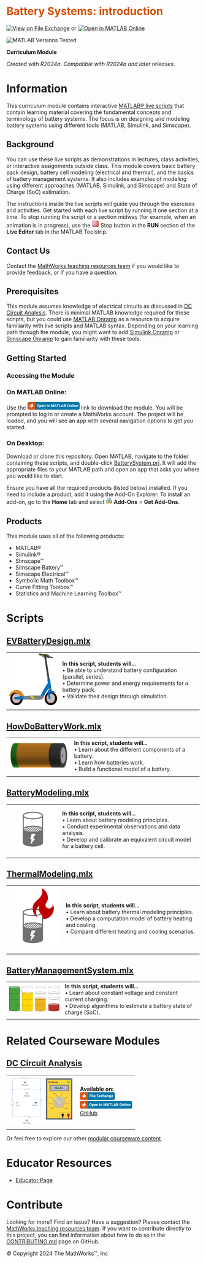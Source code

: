 
# <span style="color:rgb(213,80,0)">Battery Systems: introduction </span>


[![View on File Exchange](https://www.mathworks.com/matlabcentral/images/matlab-file-exchange.svg)](https://www.mathworks.com/matlabcentral/fileexchange/172770-battery-systems-introduction) or [![Open in MATLAB Online](https://www.mathworks.com/images/responsive/global/open-in-matlab-online.svg)](https://matlab.mathworks.com/open/github/v1?repo=MathWorks-Teaching-Resources/Battery-Systems&project=BatterySystem.prj&file=README.mlx)

![MATLAB Versions Tested](https://img.shields.io/endpoint?url=https%3A%2F%2Fraw.githubusercontent.com%2FMathWorks-Teaching-Resources%2FBattery-Systems%2Frelease%2FImages%2FTestedWith.json)

**Curriculum Module**

_Created with R2024a. Compatible with R2024a and later releases._

# Information 

This curriculum module contains interactive [ MATLAB® live scripts](https://www.mathworks.com/products/matlab/live-editor.html) that contain learning material covering the fundamental concepts and terminology of battery systems. The focus is on designing and modeling battery systems using different tools (MATLAB, Simulink, and Simscape).


## Background

You can use these live scripts as demonstrations in lectures, class activities, or interactive assignments outside class. This module covers basic battery pack design, battery cell modeling (electrical and thermal), and the basics of battery management systems. It also includes examples of modeling using different approaches (MATLAB, Simulink, and Simscape) and State of Charge (SoC) estimation.


The instructions inside the live scripts will guide you through the exercises and activities. Get started with each live script by running it one section at a time. To stop running the script or a section midway (for example, when an animation is in progress), use the <img src="Images/EndIcon.png" width="19" alt="EndIcon.png"> Stop button in the **RUN** section of the **Live Editor** tab in the MATLAB Toolstrip.

## Contact Us

Contact the [MathWorks teaching resources team](mailto:onlineteaching@mathworks.com) if you would like to provide feedback, or if you have a question.


## Prerequisites

This module assumes knowledge of electrical circuits as discussed in [DC Circuit Analysis](https://github.com/MathWorks-Teaching-Resources/DC-Circuit-Analysis). There is minimal MATLAB knowledge required for these scripts, but you could use [MATLAB Onramp](https://matlabacademy.mathworks.com/details/matlab-onramp/gettingstarted) as a resource to acquire familiarity with live scripts and MATLAB syntax. Depending on your learning path through the module, you might want to add [Simulink Onramp](https://matlabacademy.mathworks.com/details/simulink-onramp/simulink) or [Simscape Onramp](https://matlabacademy.mathworks.com/details/simscape-onramp/simscape) to gain familiarity with these tools.

## Getting Started
### Accessing the Module
### **On MATLAB Online:**

Use the [<img src="Images/OpenInMO.png" width="136" alt="OpenInMO.png">](https://matlab.mathworks.com/open/github/v1?repo=MathWorks-Teaching-Resources/Battery-Systems&project=BatterySystem.prj) link to download the module. You will be prompted to log in or create a MathWorks account. The project will be loaded, and you will see an app with several navigation options to get you started.

### **On Desktop:**

Download or clone this repository. Open MATLAB, navigate to the folder containing these scripts, and double\-click [BatterySystem.prj](https://matlab.mathworks.com/open/github/v1?repo=MathWorks-Teaching-Resources/Battery-Systems&project=BatterySystem.prj&file=README.mlx). It will add the appropriate files to your MATLAB path and open an app that asks you where you would like to start. 


Ensure you have all the required products (listed below) installed. If you need to include a product, add it using the Add\-On Explorer. To install an add\-on, go to the **Home** tab and select  <img src="Images/AddOnsIcon.png" width="16" alt="AddOnsIcon.png"> **Add-Ons** > **Get Add-Ons**. 


## Products

This module uses all of the following products:

-  MATLAB® 
-  Simulink® 
-  Simscape™ 
-  Simscape Battery™ 
-  Simscape Electrical™ 
-  Symbolic Math Toolbox™ 
-  Curve Fitting Toolbox™ 
-  Statistics and Machine Learning Toolbox™ 

# Scripts
## [**EVBatteryDesign.mlx**](https://matlab.mathworks.com/open/github/v1?repo=MathWorks-Teaching-Resources/Battery-Systems&project=BatterySystem.prj&file=Scripts/EVBatteryDesign.mlx) 
|      |      |
| :-- | :-- |
| <img src="Images/image_3.svg" width="157" alt="image_3.svg"> <br>  | **In this script, students will...** <br> $\bullet$ Be able to understand battery configuration (parallel, series). <br> $\bullet$ Determine power and energy requirements for a battery pack. <br> $\bullet$ Validate their design through simulation. <br>   |
|      |       |

## [**HowDoBatteryWork.mlx**](https://matlab.mathworks.com/open/github/v1?repo=MathWorks-Teaching-Resources/Battery-Systems&project=BatterySystem.prj&file=Scripts/HowDoBatteryWork.mlx)
|      |      |
| :-- | :-- |
| <img src="Images/image_4.svg" width="171" alt="image_4.svg"> <br>  | **In this script, students will...** <br> $\bullet$ Learn about the different components of a battery. <br> $\bullet$ Learn how batteries work. <br> $\bullet$ Build a functional model of a battery. <br>   |
|      |       |

## [**BatteryModeling.mlx**](https://matlab.mathworks.com/open/github/v1?repo=MathWorks-Teaching-Resources/Battery-Systems&project=BatterySystem.prj&file=&file=FunctionLibrary/BatteryModeling.mlx)
|      |      |
| :-- | :-- |
| <img src="Images/energy-storage.svg" width="171" alt="energy-storage.svg"> <br>  | **In this script, students will...** <br> $\bullet$ Learn about battery modeling principles. <br> $\bullet$ Conduct experimental observations and data analysis. <br> $\bullet$ Develop and calibrate an equivalent circuit model for a battery cell. <br>   |
|      |       |

## [**ThermalModeling.mlx**](https://matlab.mathworks.com/open/github/v1?repo=MathWorks-Teaching-Resources/Battery-Systems&project=BatterySystem.prj&file=Scripts/ThermalModeling.mlx)
|      |      |
| :-- | :-- |
| <img src="Images/Thermal.svg" width="171" alt="Thermal.svg"> <br>  | **In this script, students will...** <br> $\bullet$ Learn about battery thermal modeling principles. <br> $\bullet$ Develop a computation model of battery heating and cooling. <br> $\bullet$ Compare different heating and cooling scenarios. <br>   |
|      |       |

## [**BatteryManagementSystem.mlx**](https://matlab.mathworks.com/open/github/v1?repo=MathWorks-Teaching-Resources/Battery-Systems&project=BatterySystem.prj&file=&file=FunctionLibrary/BatteryManagementSystem.mlx)
|      |      |
| :-- | :-- |
| <img src="Images/SoC.png" width="171" alt="SoC.png"> <br>  | **In this script, students will...** <br> $\bullet$ Learn about constant voltage and constant current charging. <br> $\bullet$ Develop algorithms to estimate a battery state of charge (SoC). <br>   |
|      |       |

# Related Courseware Modules
## [ DC Circuit Analysis](https://matlab.mathworks.com/open/github/v1?repo=MathWorks-Teaching-Resources/DC-Circuit-Analysis&project=DCCircuitAnalysis.prj)
|      |      |
| :-- | :-- |
| <img src="Images/image_8.png" width="171" alt="image_8.png"> <br>  | **Available on:** <br> [<img src="Images/OpenInFX.png" width="91" alt="OpenInFX.png">](https://www.mathworks.com/matlabcentral/fileexchange/103375-dc-circuit-analysis) <br> [<img src="Images/OpenInMO.png" width="136" alt="OpenInMO.png">](https://matlab.mathworks.com/open/github/v1?repo=MathWorks-Teaching-Resources/DC-Circuit-Analysis&project=DCCircuitAnalysis.prj)  <br> [GitHub](https://github.com/MathWorks-Teaching-Resources/DC-Circuit-Analysis)  <br>   |
|      |       |


Or feel free to explore our other [modular courseware content](https://www.mathworks.com/matlabcentral/fileexchange/?q=tag%3A%22courseware+module%22&sort=downloads_desc_30d).

# Educator Resources
-  [Educator Page](https://www.mathworks.com/academia/educators.html) 

# Contribute 

Looking for more? Find an issue? Have a suggestion? Please contact the [MathWorks teaching resources team](mailto:%20onlineteaching@mathworks.com). If you want to contribute directly to this project, you can find information about how to do so in the [CONTRIBUTING.md](https://github.com/MathWorks-Teaching-Resources/Battery-Systems/blob/release/CONTRIBUTING.md) page on GitHub.


 *©* Copyright 2024 The MathWorks™, Inc


